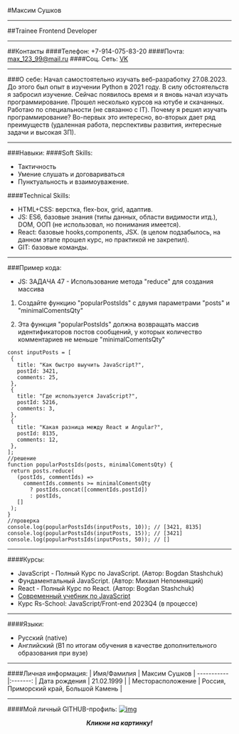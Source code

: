 #Максим Сушков

---

##Trainee Frontend Developer

---

##Контакты
####Телефон: +7-914-075-83-20
####Почта: max_123_99@mail.ru
####Соц. Сеть: [VK](https://vk.com/lilbrokenheart21)

---

###О себе:
Начал самостоятельно изучать веб-разработку 27.08.2023. До этого был опыт в изучении Python в 2021 году.
В силу обстоятельств я забросил изучение. Сейчас появилось время и я вновь начал изучать программирование.
Прошел несколько курсов на ютубе и скачанных. Работаю по специальности (не связанно с IT).
Почему я решил изучать программирование?
Во-первых это интересно, во-вторых дает ряд преимуществ (удаленная работа, перспективы развития, интересные задачи и высокая ЗП).

---

###Навыки:
####Soft Skills:

- Тактичность
- Умение слушать и договариваться
- Пунктуальность и взаимоуважение.

####Technical Skills:

- HTML+CSS: верстка, flex-box, grid, адаптив.
- JS: ES6, базовые знания (типы данных, области видимости итд.), DOM, ООП (не использовал, но понимания имеется).
- React: базовые hooks,components, JSX. (в целом подзабылось, на данном этапе прошел курс, но практикой не закрепил).
- GIT: базовые команды.

---

###Пример кода:

- JS:
  ЗАДАЧА 47 - Использование метода "reduce" для создания массива

1.  Создайте функцию "popularPostsIds" с двумя параметрами "posts" и "minimalComentsQty"

2.  Эта функция "popularPostsIds" должна возвращать массив идентификаторов постов сообщений,
    у которых количество комментариев не меньше "minimalComentsQty"

```
const inputPosts = [
 {
   title: "Как быстро выучить JavaScript?",
   postId: 3421,
   comments: 25,
 },
 {
   title: "Где используется JavaScript?",
   postId: 5216,
   comments: 3,
 },
 {
   title: "Какая разница между React и Angular?",
   postId: 8135,
   comments: 12,
 },
];
//решение
function popularPostsIds(posts, minimalComentsQty) {
 return posts.reduce(
   (postIds, commentIds) =>
     commentIds.comments >= minimalComentsQty
       ? postIds.concat([commentIds.postId])
       : postIds,
   []
 );
}
//проверка
console.log(popularPostsIds(inputPosts, 10)); // [3421, 8135]
console.log(popularPostsIds(inputPosts, 15)); // [3421]
console.log(popularPostsIds(inputPosts, 50)); // []
```

---

####Курсы:

- JavaScript - Полный Курс по JavaScript. (Автор: Bogdan Stashchuk)
- Фундаментальный JavaScript. (Автор: Михаил Непомнящий)
- React - Полный Курс по React. (Автор: Bogdan Stashchuk)
- [Современный учебник по JavaScript](https://learn.javascript.ru/)
- Курс Rs-School: JavaScript/Front-end 2023Q4 (в процессе)

---

####Языки:

- Русский (native)
- Английский (B1 по итогам обучения в качестве дополнительного образования при вузе)

---

####Личная информация:
| Имя/Фамилия | Максим Сушков |
-----------|:-------:
| Дата рождения | 21.02.1999 |
| Месторасположение | Россия, Приморский край, Большой Камень |

---

####Мой личный GITHUB-профиль:
[![img](https://i.kinja-img.com/gawker-media/image/upload/c_fill,f_auto,fl_progressive,g_center,h_675,pg_1,q_80,w_1200/bhghl3dfvwcjwbllm9i0.png)](https://github.com/MaxRattle) **_<center class="text">Кликни на картинку!</center>_**
